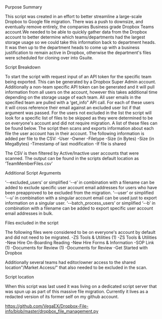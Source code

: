 Purpose Summary

This script was created in an effort to better streamline a large-scale Dropbox to Google file migration. There was a push to downsize, and eventually remove entirely, the companies Business grade Dropbox Teams account.We needed to be able to quickly gather data from the Dropbox account to better determine which teams/departments had the largest storage usage so we could take this information back to department heads. It was then up to the department heads to come up with a business justification to remain active in Dropbox, otherwise the department's files were scheduled for cloning over into Gsuite.




Script Breakdown

To start the script with request input of an API token for the specific team being exported. This can be generated by a Dropbox Super Admin account. Additionally a non-team specific API token can be generated and it will pull information from all users on the account, however this takes additional time depending on the storage usage of each team.
All user emails in the specified team are pulled with a ‘get_info” API call.
For each of these users it will cross reference their email against an excluded user list if that argument was passed.
For the users not excluded in the list the script will look for a specific list of files to be skipped as they were determined to be on everyone's account and did not require migration. A list of these files can be found below.
The script then scans and exports information about each file the user account has in their account. The following information is added per file to the CSV:
-User
-Owner
-Filetype
-Size (in Bytes)
-Size (in MegaBytes)
-Timestamp of last modification
-If file is shared

The CSV is then filtered by Active/Inactive user accounts that were scanned.
The output can be found in the scripts default location as ‘TeamMemberFiles.csv’






Additional Script Arguments

‘--excluded_users’ or simplified ‘--e’ in combination with a filename can be added to exclude specific user account email addresses for users who have been preapproved to be excluded from the migration.
‘--user’ or simplified ‘--u’ in combination with a singular account email can be used just to export information on a singular user.
‘--batch_process_users’ or simplified ‘--b’ in combination with a filename can be added to export specific user account email addresses in bulk.



Files excluded in the script

The following files were considered to be on everyone's account by default and did not need to be migrated.
-ZS Tools & Utilities (1)
-ZS Tools & Utilities
-New Hire On-Boarding Reading
-New Hire Forms & Information
-SOP Link (1)
-Documents for Review (1)
-Documents for Review
-Get Started with Dropbox

Additionally several teams had editor/owner access to the shared location"/Market Access/" that also needed to be excluded in the scan.


Script location

When this script was last used it was living on a dedicated script server that was spun up as part of this massive file migration. Currently it lives as a redacted version of its former self on my github account.

https://github.com/VegaEX/Dropbox-File-info/blob/master/dropbox_file_management.py
